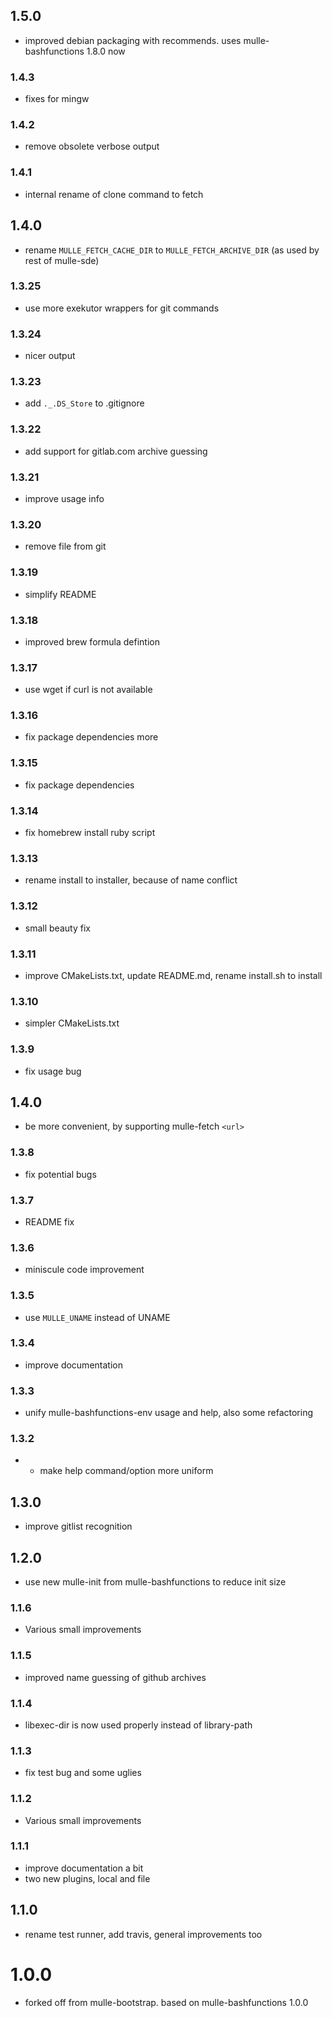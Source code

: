 ## 1.5.0

* improved debian packaging with recommends. uses mulle-bashfunctions 1.8.0 now


### 1.4.3

* fixes for mingw

### 1.4.2

* remove obsolete verbose output

### 1.4.1

* internal rename of clone command to fetch

## 1.4.0

* rename `MULLE_FETCH_CACHE_DIR` to `MULLE_FETCH_ARCHIVE_DIR` (as used by rest of mulle-sde)


### 1.3.25

* use more exekutor wrappers for git commands

### 1.3.24

* nicer output

### 1.3.23

* add `._.DS_Store` to .gitignore

### 1.3.22

* add support for gitlab.com archive guessing

### 1.3.21

* improve usage info

### 1.3.20

* remove file from git

### 1.3.19

* simplify README

### 1.3.18

* improved brew formula defintion

### 1.3.17

* use wget if curl is not available

### 1.3.16

* fix package dependencies more

### 1.3.15

* fix package dependencies

### 1.3.14

* fix homebrew install ruby script

### 1.3.13

* rename install to installer, because of name conflict

### 1.3.12

* small beauty fix

### 1.3.11

* improve CMakeLists.txt, update README.md, rename install.sh to install

### 1.3.10

* simpler CMakeLists.txt

### 1.3.9

* fix usage bug

## 1.4.0

* be more convenient, by supporting mulle-fetch `<url>`


### 1.3.8

* fix potential bugs

### 1.3.7

* README fix

### 1.3.6

* miniscule code improvement

### 1.3.5

* use `MULLE_UNAME` instead of UNAME

### 1.3.4

* improve documentation

### 1.3.3

* unify mulle-bashfunctions-env usage and help, also some refactoring

### 1.3.2

* * make help command/option more uniform

## 1.3.0

* improve gitlist recognition


## 1.2.0

* use new mulle-init from mulle-bashfunctions to reduce init size


### 1.1.6

* Various small improvements

### 1.1.5

* improved name guessing of github archives

### 1.1.4

* libexec-dir is now used properly instead of library-path

### 1.1.3

* fix test bug and some uglies

### 1.1.2

* Various small improvements

### 1.1.1

* improve documentation a bit
* two new plugins, local and file

## 1.1.0

* rename test runner, add travis, general improvements too


# 1.0.0

* forked off from mulle-bootstrap. based on mulle-bashfunctions 1.0.0
